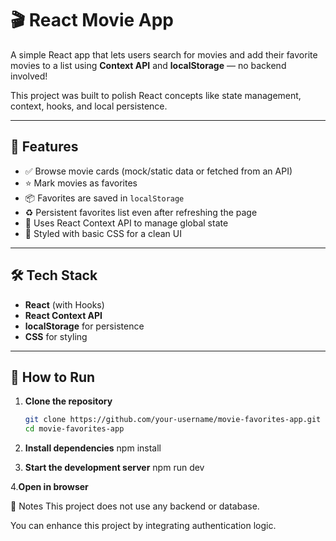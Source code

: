 # 🎬 React Movie App

A simple React app that lets users search for movies and add their favorite movies to a list using **Context API** and **localStorage** — no backend involved!

This project was built to polish React concepts like state management, context, hooks, and local persistence.

---

## 🚀 Features

- ✅ Browse movie cards (mock/static data or fetched from an API)
- ⭐ Mark movies as favorites
- 📦 Favorites are saved in `localStorage`
- ♻️ Persistent favorites list even after refreshing the page
- 🧠 Uses React Context API to manage global state
- 🎨 Styled with basic CSS for a clean UI

---

## 🛠️ Tech Stack

- **React** (with Hooks)
- **React Context API**
- **localStorage** for persistence
- **CSS** for styling

---

## 🧪 How to Run

1. **Clone the repository**

   ```bash
   git clone https://github.com/your-username/movie-favorites-app.git
   cd movie-favorites-app

   ```

2. **Install dependencies**
   npm install

3. **Start the development server**
   npm run dev

4.**Open in browser**

📌 Notes
This project does not use any backend or database.

You can enhance this project by integrating authentication logic.
